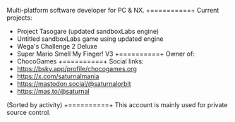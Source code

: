 Multi-platform software developer for PC & NX.
+==========+
Current projects:
- Project Tasogare (updated sandboxLabs engine)
- Untitled sandboxLabs game using updated engine
- Wega's Challenge 2 Deluxe
- Super Mario Smell My Finger! V3
+==========+
Owner of:
- ChocoGames
+==========+
Social links:
- https://bsky.app/profile/chocogames.org
- https://x.com/saturnalmania
- https://mastodon.social/@saturnalorbit
- https://mas.to/@saturnal

(Sorted by activity)
+==========+
This account is mainly used for private source control.

